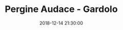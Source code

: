 ---
title: Pergine Audace - Gardolo
date: 2018-12-14 21:30:00
squadra-a: Pergine Audace
punteggio-a: 
squadra-b: Bc Gardolo
punteggio-b: 
partite/squadra: serie-d-18-19
luogo: Palestra ''Garbari''
categoria: serie d
---